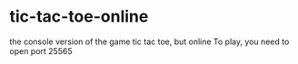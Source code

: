 # tic-tac-toe-online
the console version of the game tic tac toe, but online
To play, you need to open port 25565
